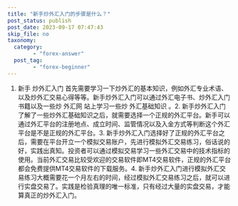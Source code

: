 ```yaml
---
title: "新手炒外汇入门的步骤是什么？"
post_status: publish
post_date: 2023-09-17 07:47:43
skip_file: no
taxonomy:
  category:
        - "forex-answer"
  post_tag:
        - "forex-beginner"
---
```


1. 新手 炒外汇入门 首先需要学习一下炒外汇的基本知识，例如外汇专业术语、以及炒外汇交易心得等等。新手炒外汇入门可以通过外汇电子书、炒外汇入门书籍以及一些炒 外汇网 站上学习一些炒 外汇基础知识 。2. 新手炒外汇入门了解了一些炒外汇基础知识之后，就需要选择一个正规的外汇平台。新手可以通过外汇平台的注册地点、成立时间、监管情况以及入金方式等判断这个外汇平台是不是正规的外汇平台。3. 新手炒外汇入门选择好了正规的外汇平台之后，需要在平台开立一个模拟交易账户，先进行模拟外汇交易练习，俗话说的好，实践出真知。投资者可以通过模拟交易学习一些外汇交易中的技术指标的使用。当前外汇交易比较受欢迎的交易软件即MT4交易软件，正规的外汇平台都会免费提供MT4交易软件的下载服务。4. 新手炒外汇入门进行模拟外汇交易练习大概需要花一个月左右的时间，经过模拟外汇交易练习之后，就可以进行实盘交易了。实践是检验真理的唯一标准，只有经过大量的实盘交易，才能算真正的炒外汇入门。
